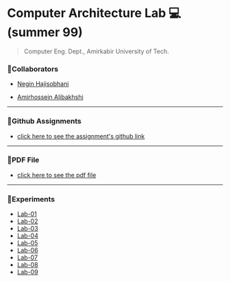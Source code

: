 # Computer Architecture Lab 💻(summer 99)
>Computer Eng. Dept., Amirkabir University of Tech.

<!-- sd -->

### 👥Collaborators

- [Negin Hajisobhani](https://github.com/neginhsobhani)

- [Amirhossein Alibakhshi](https://github.com/amir78729)

---

### 🔗Github Assignments

- [click here to see the assignment's github link](https://github.com/aut-ce/CA208-Lab-Material)

---

### 📝PDF File

- [click here to see the pdf file](https://github.com/amir78729/Computer-Architecture-Lab-Summer-99/blob/master/__CA_LAB_InstructionManual_1397_06_31.pdf)

---

### 🧪Experiments

- [Lab-01](https://github.com/amir78729/Computer-Architecture-Lab-Summer-99/tree/master/Lab-01)
- [Lab-02](https://github.com/amir78729/Computer-Architecture-Lab-Summer-99/tree/master/Lab-02)
- [Lab-03](https://github.com/amir78729/Computer-Architecture-Lab-Summer-99/tree/master/Lab-03)
- [Lab-04](https://github.com/amir78729/Computer-Architecture-Lab-Summer-99/tree/master/Lab-04)
- [Lab-05](https://github.com/amir78729/Computer-Architecture-Lab-Summer-99/tree/master/Lab-05)
- [Lab-06](https://github.com/amir78729/Computer-Architecture-Lab-Summer-99/tree/master/Lab-06)
- [Lab-07](https://github.com/amir78729/Computer-Architecture-Lab-Summer-99/tree/master/Lab-07)
- [Lab-08](https://github.com/amir78729/Computer-Architecture-Lab-Summer-99/tree/master/Lab-08)
- [Lab-09](https://github.com/amir78729/Computer-Architecture-Lab-Summer-99/tree/master/Lab-09)


